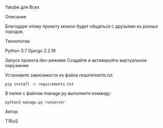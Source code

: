 Yatube для Всех

Описание

Благодаря этому проекту можно будет общаться с друзьями из разных городов.

Технологии

Python 3.7 Django 2.2.19

Запуск проекта dev-режиме
Создайте и активируйте виртуальное окружение

Установите зависимости из файла requirements.txt

	pip install -r requirements.txt

В папке с файлом manage.py выполните команду:

	python3 manage.py runserver

Автор

T1RuS

